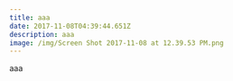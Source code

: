 ```yaml
---
title: aaa
date: 2017-11-08T04:39:44.651Z
description: aaa
image: /img/Screen Shot 2017-11-08 at 12.39.53 PM.png
---
```

aaa

